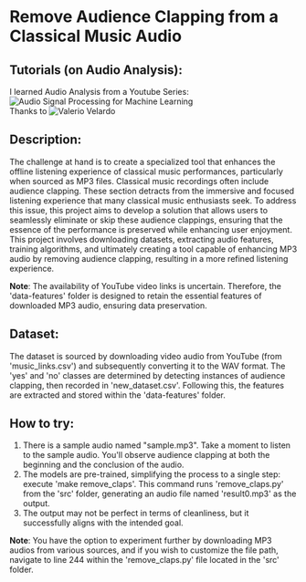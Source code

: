 # Remove Audience Clapping from a Classical Music Audio

## Tutorials (on Audio Analysis):
I learned Audio Analysis from a Youtube Series:
![Audio Signal Processing for Machine Learning](https://www.youtube.com/playlist?list=PL-wATfeyAMNqIee7cH3q1bh4QJFAaeNv0)
<br>
Thanks to ![Valerio Velardo](https://www.youtube.com/@ValerioVelardoTheSoundofAI)

## Description:
The challenge at hand is to create a specialized tool that enhances the offline listening experience of classical music performances, particularly when sourced as MP3 files. Classical music recordings often include audience clapping. These section detracts from the immersive and focused listening experience that many classical music enthusiasts seek. To address this issue, this project aims to develop a solution that allows users to seamlessly eliminate or skip these audience clappings, ensuring that the essence of the performance is preserved while enhancing user enjoyment. This project involves downloading datasets, extracting audio features, training algorithms, and ultimately creating a tool capable of enhancing MP3 audio by removing audience clapping, resulting in a more refined listening experience.

**Note**: The availability of YouTube video links is uncertain. Therefore, the 'data-features' folder is designed to retain the essential features of downloaded MP3 audio, ensuring data preservation.

## Dataset:
The dataset is sourced by downloading video audio from YouTube (from 'music_links.csv') and subsequently converting it to the WAV format. The 'yes' and 'no' classes are determined by detecting instances of audience clapping, then recorded in 'new_dataset.csv'. Following this, the features are extracted and stored within the 'data-features' folder.

## How to try:
1. There is a sample audio named "sample.mp3". Take a moment to listen to the sample audio. You'll observe audience clapping at both the beginning and the conclusion of the audio.
2. The models are pre-trained, simplifying the process to a single step: execute 'make remove_claps'. This command runs 'remove_claps.py' from the 'src' folder, generating an audio file named 'result0.mp3' as the output.
3. The output may not be perfect in terms of cleanliness, but it successfully aligns with the intended goal.

**Note**: You have the option to experiment further by downloading MP3 audios from various sources, and if you wish to customize the file path, navigate to line 244 within the 'remove_claps.py' file located in the 'src' folder.

